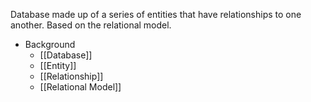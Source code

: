 Database made up of a series of entities that have relationships to one another. Based on the relational model.

- Background
	- [[Database]]
	- [[Entity]]
	- [[Relationship]]
	- [[Relational Model]]